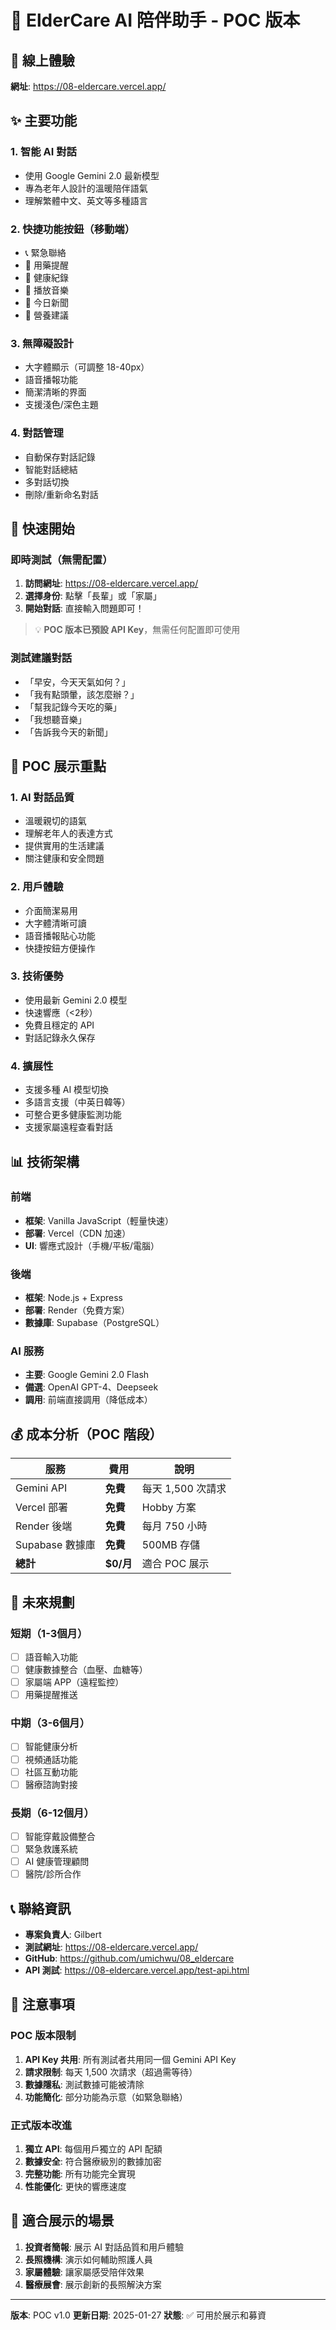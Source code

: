 # 🌟 ElderCare AI 陪伴助手 - POC 版本

## 📱 線上體驗

**網址**: https://08-eldercare.vercel.app/

## ✨ 主要功能

### 1. **智能 AI 對話**
   - 使用 Google Gemini 2.0 最新模型
   - 專為老年人設計的溫暖陪伴語氣
   - 理解繁體中文、英文等多種語言

### 2. **快捷功能按鈕**（移動端）
   - 📞 緊急聯絡
   - 💊 用藥提醒
   - 🏥 健康紀錄
   - 🎵 播放音樂
   - 📰 今日新聞
   - 🍲 營養建議

### 3. **無障礙設計**
   - 大字體顯示（可調整 18-40px）
   - 語音播報功能
   - 簡潔清晰的界面
   - 支援淺色/深色主題

### 4. **對話管理**
   - 自動保存對話記錄
   - 智能對話總結
   - 多對話切換
   - 刪除/重新命名對話

## 🚀 快速開始

### 即時測試（無需配置）

1. **訪問網址**: https://08-eldercare.vercel.app/
2. **選擇身份**: 點擊「長輩」或「家屬」
3. **開始對話**: 直接輸入問題即可！

> 💡 **POC 版本已預設 API Key**，無需任何配置即可使用

### 測試建議對話

- 「早安，今天天氣如何？」
- 「我有點頭暈，該怎麼辦？」
- 「幫我記錄今天吃的藥」
- 「我想聽音樂」
- 「告訴我今天的新聞」

## 🎯 POC 展示重點

### 1. **AI 對話品質**
   - 溫暖親切的語氣
   - 理解老年人的表達方式
   - 提供實用的生活建議
   - 關注健康和安全問題

### 2. **用戶體驗**
   - 介面簡潔易用
   - 大字體清晰可讀
   - 語音播報貼心功能
   - 快捷按鈕方便操作

### 3. **技術優勢**
   - 使用最新 Gemini 2.0 模型
   - 快速響應（<2秒）
   - 免費且穩定的 API
   - 對話記錄永久保存

### 4. **擴展性**
   - 支援多種 AI 模型切換
   - 多語言支援（中英日韓等）
   - 可整合更多健康監測功能
   - 支援家屬遠程查看對話

## 📊 技術架構

### 前端
- **框架**: Vanilla JavaScript（輕量快速）
- **部署**: Vercel（CDN 加速）
- **UI**: 響應式設計（手機/平板/電腦）

### 後端
- **框架**: Node.js + Express
- **部署**: Render（免費方案）
- **數據庫**: Supabase（PostgreSQL）

### AI 服務
- **主要**: Google Gemini 2.0 Flash
- **備選**: OpenAI GPT-4、Deepseek
- **調用**: 前端直接調用（降低成本）

## 💰 成本分析（POC 階段）

| 服務 | 費用 | 說明 |
|------|------|------|
| Gemini API | **免費** | 每天 1,500 次請求 |
| Vercel 部署 | **免費** | Hobby 方案 |
| Render 後端 | **免費** | 每月 750 小時 |
| Supabase 數據庫 | **免費** | 500MB 存儲 |
| **總計** | **$0/月** | 適合 POC 展示 |

## 🔮 未來規劃

### 短期（1-3個月）
- [ ] 語音輸入功能
- [ ] 健康數據整合（血壓、血糖等）
- [ ] 家屬端 APP（遠程監控）
- [ ] 用藥提醒推送

### 中期（3-6個月）
- [ ] 智能健康分析
- [ ] 視頻通話功能
- [ ] 社區互動功能
- [ ] 醫療諮詢對接

### 長期（6-12個月）
- [ ] 智能穿戴設備整合
- [ ] 緊急救護系統
- [ ] AI 健康管理顧問
- [ ] 醫院/診所合作

## 📞 聯絡資訊

- **專案負責人**: Gilbert
- **測試網址**: https://08-eldercare.vercel.app/
- **GitHub**: https://github.com/umichwu/08_eldercare
- **API 測試**: https://08-eldercare.vercel.app/test-api.html

## 📝 注意事項

### POC 版本限制
1. **API Key 共用**: 所有測試者共用同一個 Gemini API Key
2. **請求限制**: 每天 1,500 次請求（超過需等待）
3. **數據隱私**: 測試數據可能被清除
4. **功能簡化**: 部分功能為示意（如緊急聯絡）

### 正式版本改進
1. **獨立 API**: 每個用戶獨立的 API 配額
2. **數據安全**: 符合醫療級別的數據加密
3. **完整功能**: 所有功能完全實現
4. **性能優化**: 更快的響應速度

## 🎉 適合展示的場景

1. **投資者簡報**: 展示 AI 對話品質和用戶體驗
2. **長照機構**: 演示如何輔助照護人員
3. **家屬體驗**: 讓家屬感受陪伴效果
4. **醫療展會**: 展示創新的長照解決方案

---

**版本**: POC v1.0
**更新日期**: 2025-01-27
**狀態**: ✅ 可用於展示和募資
